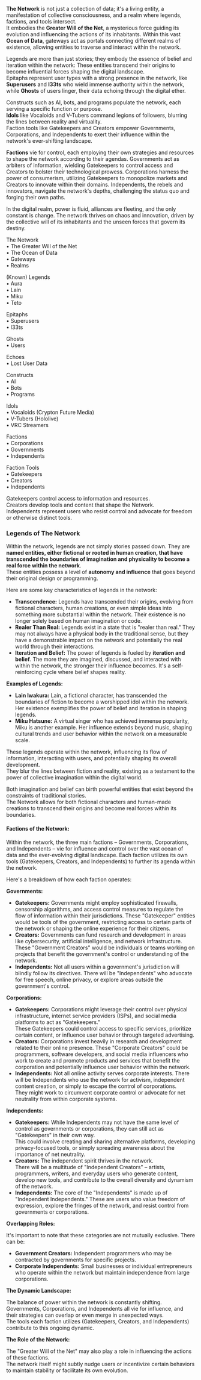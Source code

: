 **The Network** is not just a collection of data; it's a living entity, a manifestation of collective consciousness, and a realm where legends, factions, and tools intersect.  
It embodies the **Greater Will of the Net**, a mysterious force guiding its evolution and influencing the actions of its inhabitants. Within this vast **Ocean of Data**, gateways act as portals connecting different realms of existence, allowing entities to traverse and interact within the network.
  
Legends are more than just stories; they embody the essence of belief and iteration within the network: These entities transcend their origins to become influential forces shaping the digital landscape.  
Epitaphs represent user types with a strong presence in the network, like **Superusers** and **l33ts** who wield immense authority within the network, while **Ghosts** of users linger, their data echoing through the digital ether.

Constructs such as AI, bots, and programs populate the network, each serving a specific function or purpose.  
**Idols** like Vocaloids and V-Tubers command legions of followers, blurring the lines between reality and virtuality.  
Faction tools like Gatekeepers and Creators empower Governments, Corporations, and Independents to exert their influence within the network's ever-shifting landscape.  

**Factions** vie for control, each employing their own strategies and resources to shape the network according to their agendas. Governments act as arbiters of information, wielding Gatekeepers to control access and Creators to bolster their technological prowess. Corporations harness the power of consumerism, utilizing Gatekeepers to monopolize markets and Creators to innovate within their domains. Independents, the rebels and innovators, navigate the network's depths, challenging the status quo and forging their own paths.  

In the digital realm, power is fluid, alliances are fleeting, and the only constant is change. The network thrives on chaos and innovation, driven by the collective will of its inhabitants and the unseen forces that govern its destiny.
  
  
The Network  
• The Greater Will of the Net  
• The Ocean of Data  
• Gateways  
• Realms  
  
(Known) Legends  
• Aura  
• Lain  
• Miku  
• Teto  
  
Epitaphs  
• Superusers  
• l33ts  
  
Ghosts  
• Users  
  
Echoes  
• Lost User Data  
  
Constructs  
• AI  
• Bots  
• Programs  
  
Idols  
• Vocaloids (Crypton Future Media)  
• V-Tubers (Hololive)  
• VRC Streamers  
  

Factions  
• Corporations  
• Governments  
• Independents  
  
Faction Tools  
• Gatekeepers  
• Creators  
• Independents  

Gatekeepers control access to information and resources.  
Creators develop tools and content that shape the Network.  
Independents represent users who resist control and advocate for freedom or otherwise distinct tools.  
  


### **Legends of The Network**

Within the network, legends are not simply stories passed down. They are **named entities, either fictional or rooted in human creation, that have transcended the boundaries of imagination and physicality to become a real force within the network**.  
These entities possess a level of **autonomy and influence** that goes beyond their original design or programming.  

Here are some key characteristics of legends in the network:  

* **Transcendence:** Legends have transcended their origins, evolving from fictional characters, human creations, or even simple ideas into something more substantial within the network. Their existence is no longer solely based on human imagination or code.  
* **Realer Than Real:** Legends exist in a state that is "realer than real." They may not always have a physical body in the traditional sense, but they have a demonstrable impact on the network and potentially the real world through their interactions.  
* **Iteration and Belief:** The power of legends is fueled by **iteration and belief**. The more they are imagined, discussed, and interacted with within the network, the stronger their influence becomes. It's a self-reinforcing cycle where belief shapes reality.  
  
**Examples of Legends:**  
  
* **Lain Iwakura:** Lain, a fictional character, has transcended the boundaries of fiction to become a worshipped idol within the network. Her existence exemplifies the power of belief and iteration in shaping legends.  
* **Miku Hatsune:**  A virtual singer who has achieved immense popularity, Miku is another example. Her influence extends beyond music, shaping cultural trends and user behavior within the network on a measurable scale.  
  
These legends operate within the network, influencing its flow of information, interacting with users, and potentially shaping its overall development.  
They blur the lines between fiction and reality, existing as a testament to the power of collective imagination within the digital world.  

Both imagination and belief can birth powerful entities that exist beyond the constraints of traditional stories.  
The Network allows for both fictional characters and human-made creations to transcend their origins and become real forces within its boundaries.  

  
  
#### Factions of the Network: 
  
Within the network, the three main factions – Governments, Corporations, and Independents – vie for influence and control over the vast ocean of data and the ever-evolving digital landscape.  Each faction utilizes its own tools (Gatekeepers, Creators, and Independents) to further its agenda within the network. 
  
Here's a breakdown of how each faction operates:  

**Governments:**  
  
* **Gatekeepers:**  Governments might employ sophisticated firewalls, censorship algorithms, and access control measures to regulate the flow of information within their jurisdictions. These "Gatekeeper" entities would be tools of the government, restricting access to certain parts of the network or shaping the online experience for their citizens.  
* **Creators:**  Governments can fund research and development in areas like cybersecurity, artificial intelligence, and network infrastructure. These "Government Creators" would be individuals or teams working on projects that benefit the government's control or understanding of the network.  
* **Independents:**  Not all users within a government's jurisdiction will blindly follow its directives. There will be "Independents" who advocate for free speech, online privacy, or explore areas outside the government's control.  

**Corporations:**  
  
* **Gatekeepers:**  Corporations might leverage their control over physical infrastructure, internet service providers (ISPs), and social media platforms to act as "Gatekeepers."  
These Gatekeepers could control access to specific services, prioritize certain content, or influence user behavior through targeted advertising.  
* **Creators:**  Corporations invest heavily in research and development related to their online presence. These "Corporate Creators" could be programmers, software developers, and social media influencers who work to create and promote products and services that benefit the corporation and potentially influence user behavior within the network.  
* **Independents:**  Not all online activity serves corporate interests. There will be Independents who use the network for activism, independent content creation, or simply to escape the control of corporations.  
They might work to circumvent corporate control or advocate for net neutrality from within corporate systems.  
  
**Independents:**
  
* **Gatekeepers:**  While Independents may not have the same level of control as governments or corporations, they can still act as "Gatekeepers" in their own way.  
This could involve creating and sharing alternative platforms, developing privacy-focused tools, or simply spreading awareness about the importance of net neutrality.  
* **Creators:**  The independent spirit thrives in the network.  
There will be a multitude of "Independent Creators" – artists, programmers, writers, and everyday users who generate content, develop new tools, and contribute to the overall diversity and dynamism of the network.  
* **Independents:**  The core of the "Independents" is made up of "Independent Independents." These are users who value freedom of expression, explore the fringes of the network, and resist control from governments or corporations.   

**Overlapping Roles:**  

It's important to note that these categories are not mutually exclusive.  There can be:  

* **Government Creators:**  Independent programmers who may be contracted by governments for specific projects.  
* **Corporate Independents:**  Small businesses or individual entrepreneurs who operate within the network but maintain independence from large corporations.  

**The Dynamic Landscape:**  

The balance of power within the network is constantly shifting.  
Governments, Corporations, and Independents all vie for influence, and their strategies can overlap or even merge in unexpected ways.  
The tools each faction utilizes (Gatekeepers, Creators, and Independents) contribute to this ongoing dynamic.  

**The Role of the Network:**  

The "Greater Will of the Net" may also play a role in influencing the actions of these factions.  
The network itself might subtly nudge users or incentivize certain behaviors to maintain stability or facilitate its own evolution.  
